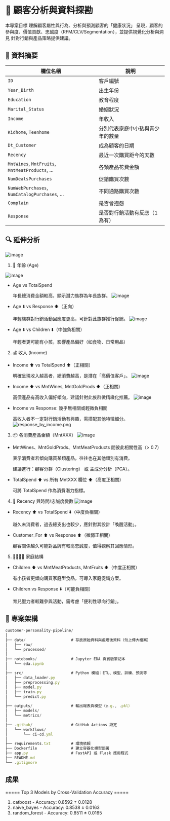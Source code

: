 # 🧠 顧客分析與資料探勘

本專案目標 理解顧客屬性與行為、分析與預測顧客的「健康狀況」
呈現，顧客的參與度、價值貢獻、忠誠度（RFM/CLV/Segmentation），並提供視覺化分析與洞見
針對行銷與產品策略提供建議。
## 📁 資料摘要
| 欄位名稱                                            | 說明               |
| ----------------------------------------------- | ---------------- |
| `ID`                                            | 客戶編號             |
| `Year_Birth`                                    | 出生年份             |
| `Education`                                     | 教育程度             |
| `Marital_Status`                                | 婚姻狀況             |
| `Income`                                        | 年收入              |
| `Kidhome`, `Teenhome`                           | 分別代表家庭中小孩與青少年的數量 |
| `Dt_Customer`                                   | 成為顧客的日期          |
| `Recency`                                       | 最近一次購買距今的天數      |
| `MntWines`, `MntFruits`, `MntMeatProducts`, ... | 各類產品花費金額         |
| `NumDealsPurchases`                             | 促銷購買次數           |
| `NumWebPurchases`, `NumCatalogPurchases`, ...   | 不同通路購買次數         |
| `Complain`                                      | 是否曾抱怨            |
| `Response`                                      | 是否對行銷活動有反應（1 為有） |

## 🔍 延伸分析
![image](plot/correlation_heatmap.png)


1. 🧓 年齡 (Age)

![image](plot/age_distribution.png)

- Age  vs TotalSpend 

  年長總消費金額較高，顯示潛力族群為年長族群。 
![image](plot/barplot_avg_spend_by_lifestage.png)

- Age ⬇️ vs Response ⬆️（正向）

  年輕族群對行銷活動回應度更高，可針對此族群推行促銷。
![image](plot/response_by_agegroup.png)

- Age ⬇️ vs Children ⬇️（中強負相關）

  年輕者更可能有小孩，影響產品偏好（如食物、日常用品）

2. 💰 收入 (Income)

- Income ⬆️ vs TotalSpend ⬆️（正相關）

    明確呈現收入越高者，總消費越高，是潛在「高價值客戶」。
![image](plot/income_by_spend.png)
- Income ⬆️ vs MntWines, MntGoldProds ⬆️（正相關）

    高價產品有高收入偏好傾向，建議針對此族群做精緻化推薦。
![image](plot/income_vs_product_correlation.png)
- Income vs Response: 幾乎無相關或輕微負相關

    高收入者不一定對行銷活動有興趣，需搭配其他特徵細分。
![response_by_income.png](plot/response_by_income.png)
3. 📦 各消費產品金額（MntXXX）
![image](plot/product_spending_bar.png)
- MntWines、MntGoldProds、MntMeatProducts 間彼此相關性高（> 0.7）

    表示消費者若傾向購買某類產品，往往也在其他類別有消費。

    建議進行：顧客分群（Clustering） 或 主成分分析（PCA）。

- TotalSpend ⬆️ vs 所有 MntXXX 欄位 ⬆️（高度正相關）

    可將 TotalSpend 作為消費潛力指標。

4. 📅 Recency 與時間/忠誠度變數
![image](plot/recency_vs_spend.png)
- Recency ⬆️ vs TotalSpend ⬇️（中度負相關）

    越久未消費者，過去總支出也較少，應針對其設計「喚醒活動」。

- Customer_For ⬆️ vs Response ⬆️（微弱正相關）

    顧客關係越久可能對品牌有較高忠誠度，值得觀察其回應情形。
5. 👨‍👩‍👧‍👦 家庭結構
- Children ⬆️ vs MntMeatProducts, MntFruits ⬆️（中度正相關）

    有小孩者更傾向購買家庭型食品，可導入家庭促銷方案。

- Children vs Response ⬇️（可能負相關）

    育兒壓力者較難參與活動，需考慮「便利性導向行銷」。

## 📁 專案架構
```js
customer-personality-pipeline/
│
├── data/                    # 存放原始資料與處理後資料（勿上傳大檔案）
│   ├── raw/
│   └── processed/
│
├── notebooks/               # Jupyter EDA 與實驗筆記本
│   └── eda.ipynb
│
├── src/                     # Python 模組：ETL、模型、訓練、預測等
│   ├── data_loader.py
│   ├── preprocessing.py    
│   ├── model.py
│   ├── train.py
│   └── predict.py
│
├── outputs/                 # 輸出報表與模型（e.g., .pkl）
│   ├── models/
│   └── metrics/
│
├── .github/                 # GitHub Actions 設定
│   └── workflows/
│       └── ci-cd.yml
│
├── requirements.txt         # 環境依賴
├── Dockerfile               # 建立容器化模型部署
├── app.py                   # FastAPI 或 Flask 應用程式
├── README.md
└── .gitignore

```

## 成果
===== Top 3 Models by Cross-Validation Accuracy =====
1. catboost - Accuracy: 0.8592 ± 0.0128
2. naive_bayes - Accuracy: 0.8538 ± 0.0163
3. random_forest - Accuracy: 0.8511 ± 0.0165